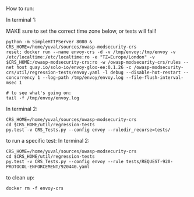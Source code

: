 How to run:

In terminal 1:

MAKE sure to set the correct time zone below, or tests will fail!


```
python -m SimpleHTTPServer 8080 &
CRS_HOME=/home/yuval/sources/owasp-modsecurity-crs
reset; docker run --name envoy-crs -d -v /tmp/envoy:/tmp/envoy -v /etc/localtime:/etc/localtime:ro -e "TZ=Europe/London" -v $CRS_HOME:/owasp-modsecurity-crs:ro -w /owasp-modsecurity-crs/rules --net host quay.io/solo-io/envoy-gloo-ee:0.1.26 -c /owasp-modsecurity-crs/util/regression-tests/envoy.yaml -l debug --disable-hot-restart --concurrency 1 --log-path /tmp/envoy/envoy.log --file-flush-interval-msec 1

# to see what's going on:
tail -f /tmp/envoy/envoy.log
```

In terminal 2:
```
CRS_HOME=/home/yuval/sources/owasp-modsecurity-crs
cd $CRS_HOME/util/regression-tests
py.test -v CRS_Tests.py --config envoy --ruledir_recurse=tests/
```

to run a specific test:
In terminal 2:
```
CRS_HOME=/home/yuval/sources/owasp-modsecurity-crs
cd $CRS_HOME/util/regression-tests
py.test -v CRS_Tests.py --config envoy --rule tests/REQUEST-920-PROTOCOL-ENFORCEMENT/920440.yaml
```

to clean up:

```
docker rm -f envoy-crs
```